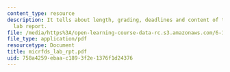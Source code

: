 ```yaml
---
content_type: resource
description: It tells about length, grading, deadlines and content of the microfluidics
  lab report.
file: /media/https%3A/open-learning-course-data-rc.s3.amazonaws.com/6-152j-micro-nano-processing-technology-fall-2005/758a4259ebaac1893f2e1376f1d24376_micrfds_lab_rpt.pdf
file_type: application/pdf
resourcetype: Document
title: micrfds_lab_rpt.pdf
uid: 758a4259-ebaa-c189-3f2e-1376f1d24376
---
```

